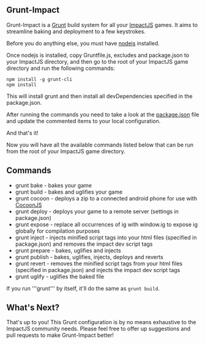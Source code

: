 ## Grunt-Impact

Grunt-Impact is a [Grunt](http://gruntjs.com/) build system for all your [ImpactJS](http://impactjs.com/) games. It aims to streamline baking and deployment to a few keystrokes.

Before you do anything else, you must have [nodejs](http://nodejs.org/) installed.

Once nodejs is installed, copy Gruntfile.js, excludes and package.json to your ImpactJS directory, and then go to the root of your ImpactJS game directory and run the following commands:

```Shell
npm install -g grunt-cli
npm install
```

This will install grunt and then install all devDependencies specified in the package.json.

After running the commands you need to take a look at the [package.json](package.json) file and update the commented items to your local configuration.

And that's it!

Now you will have all the available commands listed below that can be run from the root of your ImpactJS game directory.

## Commands

- grunt bake - bakes your game
- grunt build - bakes and uglifies your game
- grunt cocoon - deploys a zip to a connected android phone for use with [CocoonJS](http://www.ludei.com/tech/cocoonjs)
- grunt deploy - deploys your game to a remote server (settings in package.json)
- grunt expose - replace all occurrences of ig with window.ig to expose ig globally for compilation purposes
- grunt inject - injects minified script tags into your html files (specified in package.json) and removes the impact dev script tags
- grunt prepare - bakes, uglifies and injects
- grunt publish - bakes, uglifies, injects, deploys and reverts
- grunt revert - removes the minified script tags from your html files (specified in package.json) and injects the impact dev script tags
- grunt uglify - uglifies the baked file

If you run '''grunt''' by itself, it'll do the same as ```grunt build```.

## What's Next?

That's up to you! This Grunt configuration is by no means exhaustive to the ImpactJS community needs. Please feel free to offer up suggestions and pull requests to make Grunt-Impact better!
